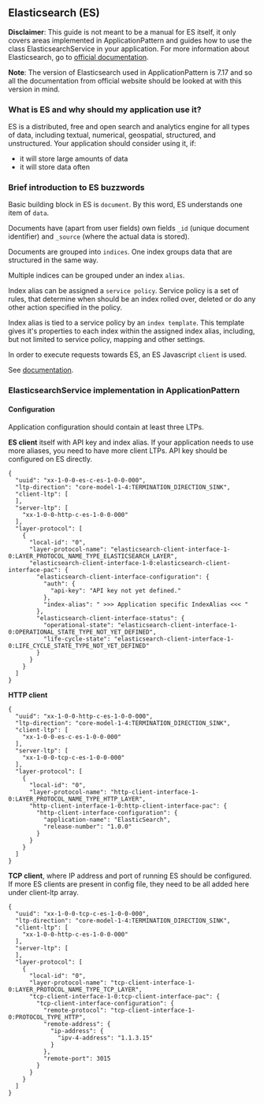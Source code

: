 ## Elasticsearch (ES)

**Disclaimer**: This guide is not meant to be a manual for ES itself,
it only covers areas implemented in ApplicationPattern and guides how to use
the class ElasticsearchService in your application. For more information about
Elasticsearch, go to [official documentation](https://www.elastic.co/guide/en/elasticsearch/reference/7.17/index.html).

**Note**: The version of Elasticsearch used in ApplicationPattern is 7.17 and so all the documentation from official website should be
looked at with this version in mind.

### What is ES and why should my application use it?

ES is a distributed, free and open search and analytics engine for all types of data, including textual, numerical, geospatial, structured, and unstructured. Your application should consider using it, if:
- it will store large amounts of data
- it will store data often

### Brief introduction to ES buzzwords

Basic building block in ES is `document`. By this word, ES understands one item of `data`.

Documents have (apart from user fields) own fields `_id` (unique document identifier) and `_source` (where the actual data is stored).

Documents are grouped into `indices`. One index groups data that are structured in the same way.

Multiple indices can be grouped under an index `alias`.

Index alias can be assigned a `service policy`. Service policy is a set of rules, that determine when should be an index rolled over, deleted or do any other action specified in the policy. 

Index alias is tied to a service policy by an `index template`. This template gives it's properties to each index within the assigned index alias, including, but not limited to service policy, mapping and other settings. 

In order to execute requests towards ES, an ES Javascript `client` is used. 

See [documentation](https://www.elastic.co/guide/en/elasticsearch/client/javascript-api/7.17/api-reference.html).

### ElasticsearchService implementation in ApplicationPattern

#### Configuration

Application configuration should contain at least three LTPs.

**ES client** itself with API key and index alias. If your application needs to use more aliases, you need to have more client LTPs. API key should be configured on ES directly.
```
{
  "uuid": "xx-1-0-0-es-c-es-1-0-0-000",
  "ltp-direction": "core-model-1-4:TERMINATION_DIRECTION_SINK",
  "client-ltp": [
  ],
  "server-ltp": [
    "xx-1-0-0-http-c-es-1-0-0-000"
  ],
  "layer-protocol": [
    {
      "local-id": "0",
      "layer-protocol-name": "elasticsearch-client-interface-1-0:LAYER_PROTOCOL_NAME_TYPE_ELASTICSEARCH_LAYER",
      "elasticsearch-client-interface-1-0:elasticsearch-client-interface-pac": {
        "elasticsearch-client-interface-configuration": {
          "auth": {
            "api-key": "API key not yet defined."
          },
          "index-alias": " >>> Application specific IndexAlias <<< "
        },
        "elasticsearch-client-interface-status": {
          "operational-state": "elasticsearch-client-interface-1-0:OPERATIONAL_STATE_TYPE_NOT_YET_DEFINED",
          "life-cycle-state": "elasticsearch-client-interface-1-0:LIFE_CYCLE_STATE_TYPE_NOT_YET_DEFINED"
        }
      }
    }
  ]
}
```

**HTTP client**
```
{
  "uuid": "xx-1-0-0-http-c-es-1-0-0-000",
  "ltp-direction": "core-model-1-4:TERMINATION_DIRECTION_SINK",
  "client-ltp": [
    "xx-1-0-0-es-c-es-1-0-0-000"
  ],
  "server-ltp": [
    "xx-1-0-0-tcp-c-es-1-0-0-000"
  ],
  "layer-protocol": [
    {
      "local-id": "0",
      "layer-protocol-name": "http-client-interface-1-0:LAYER_PROTOCOL_NAME_TYPE_HTTP_LAYER",
      "http-client-interface-1-0:http-client-interface-pac": {
        "http-client-interface-configuration": {
          "application-name": "ElasticSearch",
          "release-number": "1.0.0"
        }
      }
    }
  ]
}
```

**TCP client**, where IP address and port of running ES should be configured. If more ES clients are present in config file, they need to be all added here under client-ltp array.
```
{
  "uuid": "xx-1-0-0-tcp-c-es-1-0-0-000",
  "ltp-direction": "core-model-1-4:TERMINATION_DIRECTION_SINK",
  "client-ltp": [
    "xx-1-0-0-http-c-es-1-0-0-000"
  ],
  "server-ltp": [
  ],
  "layer-protocol": [
    {
      "local-id": "0",
      "layer-protocol-name": "tcp-client-interface-1-0:LAYER_PROTOCOL_NAME_TYPE_TCP_LAYER",
      "tcp-client-interface-1-0:tcp-client-interface-pac": {
        "tcp-client-interface-configuration": {
          "remote-protocol": "tcp-client-interface-1-0:PROTOCOL_TYPE_HTTP",
          "remote-address": {
            "ip-address": {
              "ipv-4-address": "1.1.3.15"
            }
          },
          "remote-port": 3015
        }
      }
    }
  ]
}
```